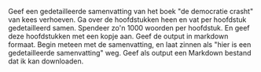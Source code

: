 Geef een gedetailleerde samenvatting van het boek "de democratie crasht" van kees verhoeven. Ga over de hoofdstukken heen en vat per hoofdstuk gedetailleerd samen. Spendeer zo'n 1000 woorden per hoofdstuk. En geef deze hoofdstukken met een kopje aan. Geef de output in markdown formaat. Begin meteen met de samenvatting, en laat zinnen als "hier is een gedetailleerde samenvatting" weg. Geef als output een Markdown bestand dat ik kan downloaden. 
